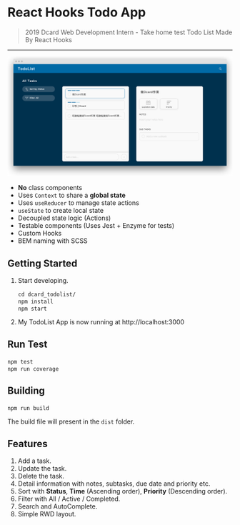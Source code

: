 # React Hooks Todo App
> 2019 Dcard Web Development Intern - Take home test
> Todo List Made By React Hooks

---
<img src="./screenshot.png" width="600" />

- **No** class components
- Uses `Context` to share a **global state**
- Uses `useReducer` to manage state actions
- `useState` to create local state
- Decoupled state logic (Actions)
- Testable components (Uses Jest + Enzyme for tests)
- Custom Hooks
- BEM naming with SCSS

## Getting Started
1. Start developing.
    ```
    cd dcard_todolist/
    npm install
    npm start
    ```
2. My TodoList App is now running at http://localhost:3000

## Run Test
```
npm test
npm run coverage
```

## Building
```
npm run build
```
The build file will present in the `dist` folder.

## Features
1. Add a task.
2. Update the task.
3. Delete the task.
4. Detail information with notes, subtasks, due date and priority etc.
5. Sort with **Status**, **Time** (Ascending order), **Priority** (Descending order).
6. Filter with All / Active / Completed.
7. Search and AutoComplete.
8. Simple RWD layout.